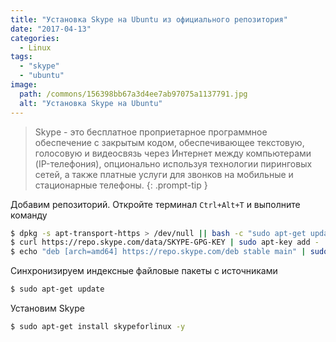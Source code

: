 ```yaml
---
title: "Установка Skype на Ubuntu из официального репозитория"
date: "2017-04-13"
categories: 
  - Linux
tags: 
  - "skype"
  - "ubuntu"
image:
  path: /commons/156398bb67a3d4ee7ab97075a1137791.jpg
  alt: "Установка Skype на Ubuntu"
---
```


> Skype - это бесплатное проприетарное программное обеспечение с закрытым кодом, обеспечивающее текстовую, голосовую и видеосвязь через Интернет между компьютерами (IP-телефония), опционально используя технологии пиринговых сетей, а также платные услуги для звонков на мобильные и стационарные телефоны.
{: .prompt-tip }

Добавим репозиторий. Откройте терминал `Ctrl+Alt+T` и выполните команду

```sh
$ dpkg -s apt-transport-https > /dev/null || bash -c "sudo apt-get update; sudo apt-get install apt-transport-https -y"
$ curl https://repo.skype.com/data/SKYPE-GPG-KEY | sudo apt-key add -
$ echo "deb [arch=amd64] https://repo.skype.com/deb stable main" | sudo tee /etc/apt/sources.list.d/skype-stable.list
```

Синхронизируем индексные файловые пакеты с источниками

```sh
$ sudo apt-get update
```

Установим Skype

```sh
$ sudo apt-get install skypeforlinux -y
```

